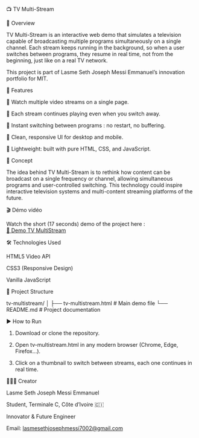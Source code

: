 📺 TV Multi-Stream

🚀 Overview

TV Multi-Stream is an interactive web demo that simulates a television capable of broadcasting multiple programs simultaneously on a single channel.
Each stream keeps running in the background, so when a user switches between programs, they resume in real time, not from the beginning, just like on a real TV network.

This project is part of Lasme Seth Joseph Messi Emmanuel’s innovation portfolio for MIT.




🎯 Features

🔹 Watch multiple video streams on a single page.

🔹 Each stream continues playing even when you switch away.

🔹 Instant switching between programs : no restart, no buffering.

🔹 Clean, responsive UI for desktop and mobile.

🔹 Lightweight: built with pure HTML, CSS, and JavaScript.





🧠 Concept

The idea behind TV Multi-Stream is to rethink how content can be broadcast on a single frequency or channel, allowing simultaneous programs and user-controlled switching.
This technology could inspire interactive television systems and multi-content streaming platforms of the future.



🎬 Démo vidéo

 Watch the short (17 seconds) demo of the project here :  
[🔗 Demo TV MultiStream](https://www.youtube.com/)



🛠️ Technologies Used

HTML5 Video API

CSS3 (Responsive Design)

Vanilla JavaScript





📂 Project Structure

tv-multistream/
│
├── tv-multistream.html   # Main demo file
└── README.md             # Project documentation




▶️ How to Run

1. Download or clone the repository.


2. Open tv-multistream.html in any modern browser (Chrome, Edge, Firefox…).


3. Click on a thumbnail to switch between streams,  each one continues in real time.






👨🏽‍💻 Creator

Lasme Seth Joseph Messi Emmanuel

Student, Terminale C, Côte d’Ivoire 🇨🇮

Innovator & Future Engineer

Email: 
lasmesethjosephmessi7002@gmail.com